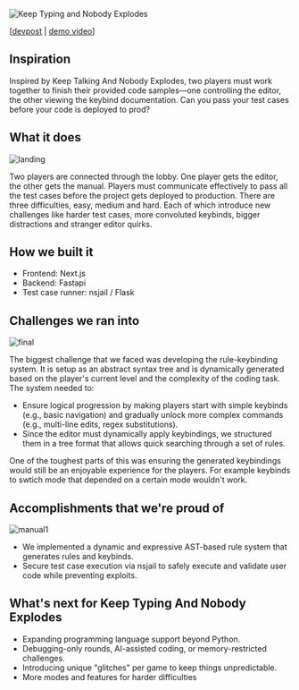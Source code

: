 ![Keep Typing and Nobody Explodes](https://github.com/user-attachments/assets/b82952ad-9fd4-4d8f-a575-78449811932a)

[[devpost](https://devpost.com/software/keep-typing-and-no-one-explodes) | [demo video](https://www.youtube.com/watch?v=czKEi3Z56ns)]

## Inspiration

Inspired by Keep Talking And Nobody Explodes, two players must work together to finish their provided code samples—one controlling the editor, the other viewing the keybind documentation. Can you pass your test cases before your code is deployed to prod?

## What it does

![landing](https://github.com/user-attachments/assets/14efe995-19d8-4840-a5e6-aa7bc284da51)

Two players are connected through the lobby. One player gets the editor, the other gets the manual. Players must communicate effectively to pass all the test cases before the project gets deployed to production. There are three difficulties, easy, medium and hard. Each of which introduce new challenges like harder test cases, more convoluted keybinds, bigger distractions and stranger editor quirks.

## How we built it

- Frontend: Next.js
- Backend: Fastapi
- Test case runner: nsjail / Flask

## Challenges we ran into

![final](https://github.com/user-attachments/assets/49e5d820-bacf-4d95-830b-2c50ae1c98df)

The biggest challenge that we faced was developing the rule-keybinding system. It is setup as an abstract syntax tree and is dynamically generated based on the player's current level and the complexity of the coding task. The system needed to:
 - Ensure logical progression by making players start with simple keybinds (e.g., basic navigation) and gradually unlock more complex commands (e.g., multi-line edits, regex substitutions).
 - Since the editor must dynamically apply keybindings, we structured them in a tree format that allows quick searching through a set of rules.

One of the toughest parts of this was ensuring the generated keybindings would still be an enjoyable experience for the players. For example keybinds to swtich mode that depended on a certain mode wouldn't work.

## Accomplishments that we're proud of

![manual1](https://github.com/user-attachments/assets/ee470665-2f74-4d26-94a6-a45c10863ab9)

 - We implemented a dynamic and expressive AST-based rule system that generates rules and keybinds.
 - Secure test case execution via nsjail to safely execute and validate user code while preventing exploits.


## What's next for Keep Typing And Nobody Explodes

 - Expanding programming language support beyond Python.
 - Debugging-only rounds, AI-assisted coding, or memory-restricted challenges.
 - Introducing unique "glitches" per game to keep things unpredictable.
 - More modes and features for harder difficulties
